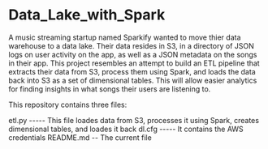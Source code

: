 # Data_Lake_with_Spark

A music streaming startup named Sparkify wanted to move thier data warehouse to a data lake. Their data resides in S3, in
a directory of JSON logs on user activity on the app, as well as a JSON metadata on the songs in their app. This project 
resembles an attempt to build an ETL pipeline that extracts their data from S3, process them using Spark, and loads the data 
back into S3 as a set of dimensional tables. This will allow easier analytics for finding insights in what songs their users
are listening to.

This repository contains three files:

etl.py ----- This file loades data from S3, processes it using Spark, creates dimensional tables, and loades it back
dl.cfg ----- It contains the AWS credentials
README.md -- The current file
